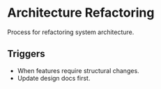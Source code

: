 # Architecture Refactoring

Process for refactoring system architecture.

## Triggers
- When features require structural changes.
- Update design docs first.

